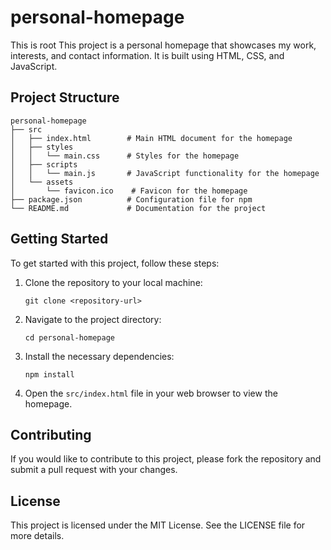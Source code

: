 # personal-homepage
This is root
This project is a personal homepage that showcases my work, interests, and contact information. It is built using HTML, CSS, and JavaScript.

## Project Structure

```
personal-homepage
├── src
│   ├── index.html        # Main HTML document for the homepage
│   ├── styles
│   │   └── main.css      # Styles for the homepage
│   ├── scripts
│   │   └── main.js       # JavaScript functionality for the homepage
│   └── assets
│       └── favicon.ico    # Favicon for the homepage
├── package.json          # Configuration file for npm
└── README.md             # Documentation for the project
```

## Getting Started

To get started with this project, follow these steps:

1. Clone the repository to your local machine:
   ```
   git clone <repository-url>
   ```

2. Navigate to the project directory:
   ```
   cd personal-homepage
   ```

3. Install the necessary dependencies:
   ```
   npm install
   ```

4. Open the `src/index.html` file in your web browser to view the homepage.

## Contributing

If you would like to contribute to this project, please fork the repository and submit a pull request with your changes.

## License

This project is licensed under the MIT License. See the LICENSE file for more details.